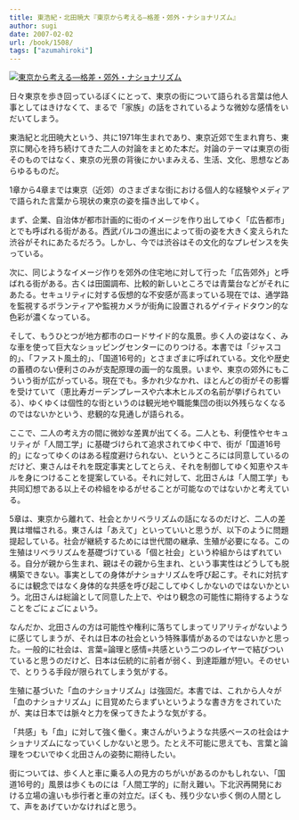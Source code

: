 ```yaml
---
title: 東浩紀・北田暁大『東京から考える―格差・郊外・ナショナリズム』
author: sugi
date: 2007-02-02
url: /book/1508/
tags: ["azumahiroki"]
---
```

<a href="http://www.amazon.co.jp/exec/obidos/ASIN/4140910747/chezsugi-22/ref=nosim/" name="amazletlink" target="_blank"><img src="http://i0.wp.com/ec2.images-amazon.com/images/I/41euihhdY%2BL.SL160.jpg?w=660" alt="東京から考える―格差・郊外・ナショナリズム" class="alignleft" data-recalc-dims="1" /></a>

日々東京を歩き回っているぼくにとって、東京の街について語られる言葉は他人事としてはきけなくて、まるで「家族」の話をされているような微妙な感情をいだいてしまう。

東浩紀と北田暁大という、共に1971年生まれであり、東京近郊で生まれ育ち、東京に関心を持ち続けてきた二人の対論をまとめた本だ。対論のテーマは東京の街そのものではなく、東京の光景の背後にかいまみえる、生活、文化、思想などあらゆるものだ。

1章から4章までは東京（近郊）のさまざまな街における個人的な経験やメディアで語られた言葉から現状の東京の姿を描き出してゆく。

まず、企業、自治体が都市計画的に街のイメージを作り出してゆく「広告都市」とでも呼ばれる街がある。西武パルコの進出によって街の姿を大きく変えられた渋谷がそれにあたるだろう。しかし、今では渋谷はその文化的なプレゼンスを失っている。

次に、同じようなイメージ作りを郊外の住宅地に対して行った「広告郊外」と呼ばれる街がある。古くは田園調布、比較的新しいところでは青葉台などがそれにあたる。セキュリティに対する仮想的な不安感が高まっている現在では、通学路を監視するボランティアや監視カメラが街角に設置されるゲイティドタウン的な色彩が濃くなっている。

そして、もうひとつが地方都市のロードサイド的な風景。歩く人の姿はなく、みな車を使って巨大なショッピングセンターにのりつける。本書では「ジャスコ的」、「ファスト風土的」、「国道16号的」とさまざまに呼ばれている。文化や歴史の蓄積のない便利さのみが支配原理の画一的な風景。いまや、東京の郊外にもこういう街が広がっている。現在でも。多かれ少なかれ、ほとんどの街がその影響を受けていて（恵比寿ガーデンプレースや六本木ヒルズの名前が挙げられている）、ゆくゆくは個性的な街というのは観光地や職能集団の街以外残らなくなるのではないかという、悲観的な見通しが語られる。

ここで、二人の考え方の間に微妙な差異が出てくる。二人とも、利便性やセキュリティが「人間工学」に基礎づけられて追求されてゆく中で、街が「国道16号的」になってゆくのはある程度避けられない、というところには同意しているのだけど、東さんはそれを既定事実としてとらえ、それを制御してゆく知恵やスキルを身につけることを提案している。それに対して、北田さんは「人間工学」も共同幻想である以上その枠組をゆるがせることが可能なのではないかと考えている。

5章は、東京から離れて、社会とかリベラリズムの話になるのだけど、二人の差異は増幅される。東さんは「あえて」といっていいと思うが、以下のように問題提起している。社会が継続するためには世代間の継承、生殖が必要になる。この生殖はリベラリズムを基礎づけている「個と社会」という枠組からはずれている。自分が親から生まれ、親はその親から生まれ、という事実性はどうしても脱構築できない。事実としての身体がナショナリズムを呼び起こす。それに対抗するには観念ではなく身体的な共感を呼び起こしてゆくしかないのではないかという。北田さんは総論として同意した上で、やはり観念の可能性に期待するようなことをごにょごにょいう。

なんだか、北田さんの方は可能性や権利に落ちてしまってリアリティがないように感じてしまうが、それは日本の社会という特殊事情があるのではないかと思った。一般的に社会は、言葉=論理と感情=共感という二つのレイヤーで結びついていると思うのだけど、日本は伝統的に前者が弱く、到達距離が短い。そのせいで、とりうる手段が限られてしまう気がする。

生殖に基づいた「血のナショナリズム」は強固だ。本書では、これから人々が「血のナショナリズム」に目覚めたらまずいというような書き方をされていたが、実は日本では脈々と力を保ってきたような気がする。

「共感」も「血」に対して強く働く。東さんがいうような共感ベースの社会はナショナリズムになっていくしかないと思う。たとえ不可能に思えても、言葉と論理をつむいでゆく北田さんの姿勢に期待したい。

街については、歩く人と車に乗る人の見方のちがいがあるのかもしれない、「国道16号的」風景は歩くものには「人間工学的」に耐え難い。下北沢再開発における立場の違いも歩行者と車の対立だ。ぼくも、残り少ない歩く側の人間として、声をあげていかなければと思う。

